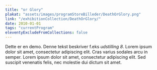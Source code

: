 ```yaml
---
title: "or Glory"
plakat: "assets/images/programStoreBilleder/DeathOrGlory.png"
link: "/exhibitionCollection/DeathOrGlory/"
date: 2010-01-01
tags: "currentProgram"
eleventyExcludeFromCollections: false
---
```


Dette er en demo. Denne tekst beskriver f.eks *udstilling 8*. Lorem ipsum dolor sit amet, consectetur adipiscing elit. Cras varius sodales arcu in semper. Lorem ipsum dolor sit amet, consectetur adipiscing elit. Sed suscipit venenatis felis, nec molestie dui dictum sit amet.